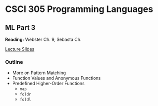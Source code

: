 # CSCI 305 Programming Languages

## ML Part 3

**Reading:** Webster Ch. 9, Sebasta Ch.

[Lecture Slides](slides/Lecture.pdf)

### Outline

* More on Pattern Matching
* Function Values and Anonymous Functions
* Predefined Higher-Order Functions
  * `map`
  * `foldr`
  * `foldl`
